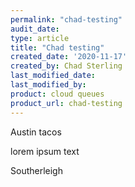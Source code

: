 ```yaml
---
permalink: "chad-testing"
audit_date:
type: article
title: "Chad testing"
created_date: '2020-11-17'
created_by: Chad Sterling
last_modified_date:
last_modified_by:
product: cloud queues
product_url: chad-testing
---
```

Austin tacos

lorem ipsum text

Southerleigh 